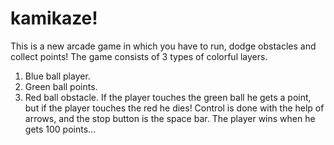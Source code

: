 # kamikaze!
This is a new arcade game in which you have to run, dodge obstacles and collect points!
The game consists of 3 types of colorful layers.
1. Blue ball player.
2. Green ball points.
3. Red ball obstacle.
If the player touches the green ball he gets a point, but if the player touches the red he dies!
Control is done with the help of arrows, and the stop button is the space bar.
The player wins when he gets 100 points...
